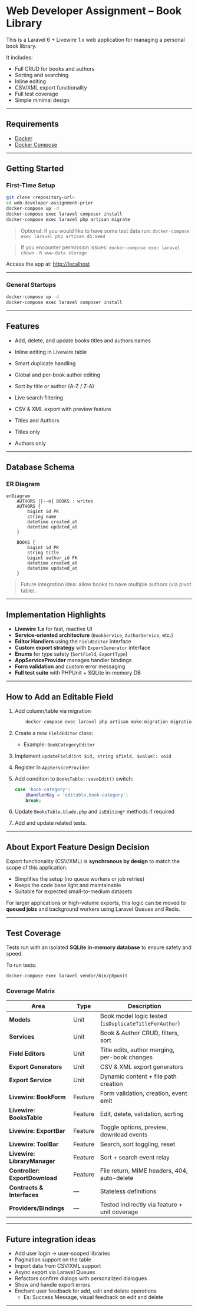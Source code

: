 # Web Developer Assignment – Book Library

This is a Laravel 6 + Livewire 1.x web application for managing a personal book library.

It includes:

* Full CRUD for books and authors
* Sorting and searching
* Inline editing
* CSV/XML export functionality
* Full test coverage
* Simple minimal design

---

## Requirements

* [Docker](https://docs.docker.com/install)
* [Docker Compose](https://docs.docker.com/compose/install)

---

## Getting Started

### First-Time Setup

```bash
git clone <repository-url>
cd web-developer-assignment-prior
docker-compose up -d
docker-compose exec laravel composer install
docker-compose exec laravel php artisan migrate
```
> Optional: if you would like to have some test data run:
> `docker-compose exec laravel php artisan db:seed `

> If you encounter permission issues:
> `docker-compose exec laravel chown -R www-data storage`

Access the app at: [http://localhost](http://localhost)

---

### General Startups

```bash
docker-compose up -d
docker-compose exec laravel composer install
```

---

## Features

*  Add, delete, and update books titles and authors names
*  Inline editing in Livewire table
*  Smart duplicate handling
*  Global and per-book author editing
*  Sort by title or author (A-Z / Z-A)
*  Live search filtering
*  CSV & XML export with preview feature

  * Titles and Authors
  * Titles only
  * Authors only

---

## Database Schema

### ER Diagram

```mermaid
erDiagram
    AUTHORS ||--o{ BOOKS : writes
    AUTHORS {
        bigint id PK
        string name
        datetime created_at
        datetime updated_at
    }

    BOOKS {
        bigint id PK
        string title
        bigint author_id FK
        datetime created_at
        datetime updated_at
    }
```

> Future integration idea: allow books to have multiple authors (via pivot table).

---

## Implementation Highlights

* **Livewire 1.x** for fast, reactive UI
* **Service-oriented architecture** (`BookService`, `AuthorService`, etc.)
* **Editor Handlers** using the `FieldEditor` interface
* **Custom export strategy** with `ExportGenerator` interface
* **Enums** for type safety (`SortField`, `ExportType`)
* **AppServiceProvider** manages handler bindings
* **Form validation** and custom error messaging
* **Full test suite** with PHPUnit + SQLite in-memory DB

---

## How to Add an Editable Field

1. Add column/table via migration
    ```cmd
        docker-compose exec laravel php artisan make:migration migration_name
    ```
2. Create a new `FieldEditor` class:

   * Example: `BookCategoryEditor`
3. Implement `updateField(int $id, string $field, $value): void`
4. Register in `AppServiceProvider`
5. Add condition to `BooksTable::saveEdit()` switch:

   ```php
   case 'book-category':
       $handlerKey = 'editable.book-category';
       break;
   ```
6. Update `BooksTable.blade.php` and `isEditing*` methods if required
7. Add and update related tests.

---

## About Export Feature Design Decision

Export functionality (CSV/XML) is **synchronous by design** to match the scope of this application.

* Simplifies the setup (no queue workers or job retries)
* Keeps the code base light and maintainable
* Suitable for expected small-to-medium datasets

For larger applications or high-volume exports, this logic can be moved to **queued jobs** and background workers using Laravel Queues and Redis.

---

## Test Coverage

Tests run with an isolated **SQLite in-memory database** to ensure safety and speed.

To run tests:

```bash
docker-compose exec laravel vendor/bin/phpunit
```

### Coverage Matrix

| Area                           | Type    | Description                                           |
| ------------------------------ | ------- | ----------------------------------------------------- |
| **Models**                     | Unit    | Book model logic tested (`isDuplicateTitleForAuthor`) |
| **Services**                   | Unit    | Book & Author CRUD, filters, sort                     |
| **Field Editors**              | Unit    | Title edits, author merging, per-book changes         |
| **Export Generators**          | Unit    | CSV & XML export generators                           |
| **Export Service**             | Unit    | Dynamic content + file path creation                  |
| **Livewire: BookForm**         | Feature | Form validation, creation, event emit                 |
| **Livewire: BooksTable**       | Feature | Edit, delete, validation, sorting                     |
| **Livewire: ExportBar**        | Feature | Toggle options, preview, download events              |
| **Livewire: ToolBar**          | Feature | Search, sort toggling, reset                          |
| **Livewire: LibraryManager**   | Feature | Sort + search event relay                             |
| **Controller: ExportDownload** | Feature | File return, MIME headers, 404, auto-delete           |
| **Contracts & Interfaces**     | —       | Stateless definitions                                 |
| **Providers/Bindings**         | —       | Tested indirectly via feature + unit coverage         |

---

## Future integration ideas

* Add user login → user-scoped libraries
* Pagination support on the table
* Import data from CSV/XML support
* Async export via Laravel Queues
* Refactors confirm dialogs with personalized dialogues
* Show and handle export errors 
* Enchant user feedback for add, edit and delete operations
    * Es: Success Message, visual feedback on edit and delete

---